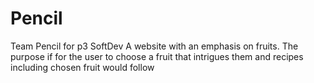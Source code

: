 # Pencil
Team Pencil for p3 SoftDev
A website with an emphasis on fruits. The purpose if for the user to choose a fruit that intrigues them and recipes including chosen fruit would follow
